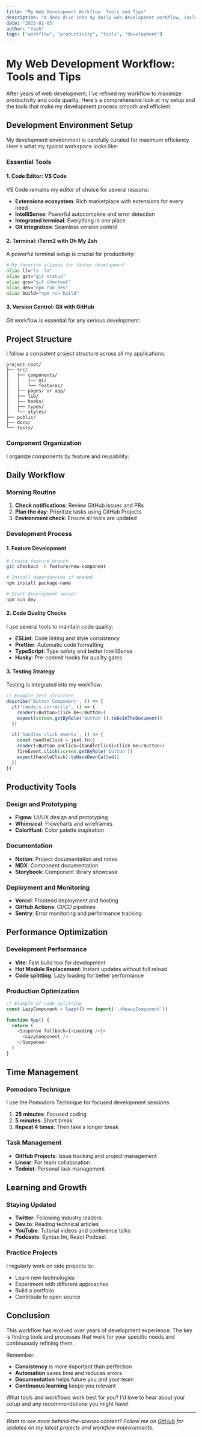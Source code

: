 ```yaml
---
title: "My Web Development Workflow: Tools and Tips"
description: "A deep dive into my daily web development workflow, including tools, setup, and productivity tips that help me build better applications."
date: "2025-01-05"
author: "Yash"
tags: ["workflow", "productivity", "tools", "development"]
---
```


# My Web Development Workflow: Tools and Tips

After years of web development, I've refined my workflow to maximize productivity and code quality. Here's a comprehensive look at my setup and the tools that make my development process smooth and efficient.

## Development Environment Setup

My development environment is carefully curated for maximum efficiency. Here's what my typical workspace looks like:

<!-- ![Development Workspace](workspace-setup.jpg) -->
<!-- *My daily development setup with dual monitors and ergonomic keyboard* -->

### Essential Tools

#### 1. Code Editor: VS Code
VS Code remains my editor of choice for several reasons:

- **Extensions ecosystem**: Rich marketplace with extensions for every need
- **IntelliSense**: Powerful autocomplete and error detection
- **Integrated terminal**: Everything in one place
- **Git integration**: Seamless version control

<!-- ![VS Code Setup](vscode-setup.jpg) -->
<!-- *My VS Code setup with custom theme and essential extensions* -->

#### 2. Terminal: iTerm2 with Oh My Zsh
A powerful terminal setup is crucial for productivity:

```bash
# My favorite aliases for faster development
alias ll="ls -la"
alias gst="git status"
alias gco="git checkout"
alias dev="npm run dev"
alias build="npm run build"
```

#### 3. Version Control: Git with GitHub
Git workflow is essential for any serious development:

<!-- ![Git Workflow](git-workflow.jpg) -->
<!-- *Visual representation of my Git branching strategy* -->

## Project Structure

I follow a consistent project structure across all my applications:

```
project-root/
├── src/
│   ├── components/
│   │   ├── ui/
│   │   └── features/
│   ├── pages/ or app/
│   ├── lib/
│   ├── hooks/
│   ├── types/
│   └── styles/
├── public/
├── docs/
└── tests/
```

### Component Organization

I organize components by feature and reusability:

<!-- ![Component Architecture](component-architecture.jpg) -->
<!-- *How I structure components in my React applications* -->

## Daily Workflow

### Morning Routine
1. **Check notifications**: Review GitHub issues and PRs
2. **Plan the day**: Prioritize tasks using GitHub Projects
3. **Environment check**: Ensure all tools are updated

### Development Process

#### 1. Feature Development
```bash
# Create feature branch
git checkout -b feature/new-component

# Install dependencies if needed
npm install package-name

# Start development server
npm run dev
```

#### 2. Code Quality Checks
I use several tools to maintain code quality:

- **ESLint**: Code linting and style consistency
- **Prettier**: Automatic code formatting
- **TypeScript**: Type safety and better IntelliSense
- **Husky**: Pre-commit hooks for quality gates

<!-- ![Code Quality Tools](code-quality.jpg) -->
<!-- *My code quality setup with linting and formatting tools* -->

#### 3. Testing Strategy
Testing is integrated into my workflow:

```javascript
// Example test structure
describe('Button Component', () => {
  it('renders correctly', () => {
    render(<Button>Click me</Button>)
    expect(screen.getByRole('button')).toBeInTheDocument()
  })

  it('handles click events', () => {
    const handleClick = jest.fn()
    render(<Button onClick={handleClick}>Click me</Button>)
    fireEvent.click(screen.getByRole('button'))
    expect(handleClick).toHaveBeenCalled()
  })
})
```

## Productivity Tools

### Design and Prototyping
<!-- ![Design Tools](design-tools.jpg) -->
<!-- *My design workflow using Figma for UI/UX design* -->

- **Figma**: UI/UX design and prototyping
- **Whimsical**: Flowcharts and wireframes
- **ColorHunt**: Color palette inspiration

### Documentation
- **Notion**: Project documentation and notes
- **MDX**: Component documentation
- **Storybook**: Component library showcase

### Deployment and Monitoring
<!-- ![Deployment Pipeline](deployment-pipeline.jpg) -->
<!-- *Automated deployment pipeline with CI/CD* -->

- **Vercel**: Frontend deployment and hosting
- **GitHub Actions**: CI/CD pipelines
- **Sentry**: Error monitoring and performance tracking

## Performance Optimization

### Development Performance
- **Vite**: Fast build tool for development
- **Hot Module Replacement**: Instant updates without full reload
- **Code splitting**: Lazy loading for better performance

### Production Optimization
```javascript
// Example of code splitting
const LazyComponent = lazy(() => import('./HeavyComponent'))

function App() {
  return (
    <Suspense fallback={<Loading />}>
      <LazyComponent />
    </Suspense>
  )
}
```

<!-- ![Performance Metrics](performance-metrics.jpg) -->
<!-- *Lighthouse performance scores for one of my recent projects* -->

## Time Management

### Pomodoro Technique
I use the Pomodoro Technique for focused development sessions:

1. **25 minutes**: Focused coding
2. **5 minutes**: Short break
3. **Repeat 4 times**: Then take a longer break

### Task Management
<!-- ![Task Management](task-management.jpg) -->
<!-- *My GitHub Projects board for tracking development tasks* -->

- **GitHub Projects**: Issue tracking and project management
- **Linear**: For team collaboration
- **Todoist**: Personal task management

## Learning and Growth

### Staying Updated
- **Twitter**: Following industry leaders
- **Dev.to**: Reading technical articles
- **YouTube**: Tutorial videos and conference talks
- **Podcasts**: Syntax.fm, React Podcast

### Practice Projects
<!-- ![Side Projects](side-projects.jpg) -->
<!-- *Some of my recent side projects used for learning new technologies* -->

I regularly work on side projects to:
- Learn new technologies
- Experiment with different approaches
- Build a portfolio
- Contribute to open source

## Conclusion

This workflow has evolved over years of development experience. The key is finding tools and processes that work for your specific needs and continuously refining them.

Remember:
- **Consistency** is more important than perfection
- **Automation** saves time and reduces errors
- **Documentation** helps future you and your team
- **Continuous learning** keeps you relevant

What tools and workflows work best for you? I'd love to hear about your setup and any recommendations you might have!

---

*Want to see more behind-the-scenes content? Follow me on [GitHub](https://github.com) for updates on my latest projects and workflow improvements.* 